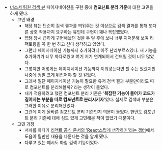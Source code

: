 - [너소서 팀원 검색 뷰](https://github.com/Neogasogaeseo/Naega-Web/blob/dev/src/presentation/components/TeamMembers/index.tsx) 페이지네이션을 구현 중에 **컴포넌트 분리 기준**에 대한 고민을 하게 됐다.
  - 고민 배경
    - 해당 뷰는 단순히 검색 결과를 띄워주는 것 이상으로 검색 결과를 통해 또다른 상호 작용까지 요구하는 뷰인데 구현이 꽤나 복잡했었다.
    - 앱잼 당시 급하게 구현해놨던 것을 두 달 후에 보니 너무 지저분해 보여 리팩토링을 꼭 한 번 하고 싶다 생각하고 있었다.
    - 그런데 페이지네이션 기능까지 추가하려니 아주 난리부르스였다. 새 기능을 추가하기가 너무 까다로웠고 여기 저기 연계되어서 건드릴 것이 너무 많았다.
    - 그렇지만 어떻게든 페이지네이션 기능까지 끼워넣는다면 할 수는 있겠지만 나중에 정말 크게 뒤집어야 할 것 같았다.
    - 그래서 일단 페이지네이션 기능이 필요한 유저 검색 결과 부분만이라도 따로 컴포넌트를 분리해볼까? 라는 생각이 들었다.
    - 내가 적용하려고 했던 컴포넌트 분리 기준은 '**복잡한 기능이 들어가 코드가 길어지는 부분을 따로 컴포넌트로 분리시키자**'였다. 실제로 검색바 부분은 그러한 이유로 분리해놨었다.
    - 그런데 이게 올바른 컴포넌트 분리 기준인지 의문이 들었다. 한번도 컴포넌트 분리 기준에 대해 심도 있게 고민해본 적이 없었기 때문이다.
  - 고민 과정
    - 서치를 하다가 [리액트 공식 문서의 'React스럽게 생각하기'라는 챕터](https://reactjs-kr.firebaseapp.com/docs/thinking-in-react.html)에서 도움이 될만한 내용을 다룬다는 것을 알게 됐다.
    - 다루고 있는 예시도 마침 검색 기능이었다.
